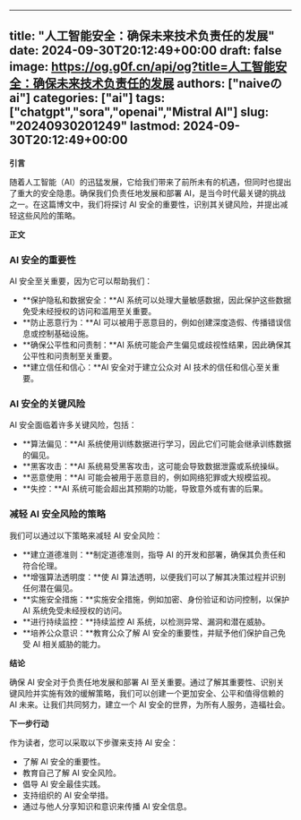 
---
title: "人工智能安全：确保未来技术负责任的发展"
date: 2024-09-30T20:12:49+00:00
draft: false
image: https://og.g0f.cn/api/og?title=人工智能安全：确保未来技术负责任的发展
authors: ["naiveのai"]
categories: ["ai"]
tags: ["chatgpt","sora","openai","Mistral AI"]
slug: "20240930201249"
lastmod: 2024-09-30T20:12:49+00:00
---
**引言**

随着人工智能（AI）的迅猛发展，它给我们带来了前所未有的机遇，但同时也提出了重大的安全隐患。确保我们负责任地发展和部署 AI，是当今时代最关键的挑战之一。在这篇博文中，我们将探讨 AI 安全的重要性，识别其关键风险，并提出减轻这些风险的策略。

**正文**

### AI 安全的重要性

AI 安全至关重要，因为它可以帮助我们：

- **保护隐私和数据安全：**AI 系统可以处理大量敏感数据，因此保护这些数据免受未经授权的访问和滥用至关重要。
- **防止恶意行为：**AI 可以被用于恶意目的，例如创建深度造假、传播错误信息或控制基础设施。
- **确保公平性和问责制：**AI 系统可能会产生偏见或歧视性结果，因此确保其公平性和问责制至关重要。
- **建立信任和信心：**AI 安全对于建立公众对 AI 技术的信任和信心至关重要。

### AI 安全的关键风险

AI 安全面临着许多关键风险，包括：

- **算法偏见：**AI 系统使用训练数据进行学习，因此它们可能会继承训练数据的偏见。
- **黑客攻击：**AI 系统易受黑客攻击，这可能会导致数据泄露或系统操纵。
- **恶意使用：**AI 可能会被用于恶意目的，例如网络犯罪或大规模监视。
- **失控：**AI 系统可能会超出其预期的功能，导致意外或有害的后果。

### 减轻 AI 安全风险的策略

我们可以通过以下策略来减轻 AI 安全风险：

- **建立道德准则：**制定道德准则，指导 AI 的开发和部署，确保其负责任和符合伦理。
- **增强算法透明度：**使 AI 算法透明，以便我们可以了解其决策过程并识别任何潜在偏见。
- **实施安全措施：**实施安全措施，例如加密、身份验证和访问控制，以保护 AI 系统免受未经授权的访问。
- **进行持续监控：**持续监控 AI 系统，以检测异常、漏洞和潜在威胁。
- **培养公众意识：**教育公众了解 AI 安全的重要性，并赋予他们保护自己免受 AI 相关威胁的能力。

**结论**

确保 AI 安全对于负责任地发展和部署 AI 至关重要。通过了解其重要性、识别关键风险并实施有效的缓解策略，我们可以创建一个更加安全、公平和值得信赖的 AI 未来。让我们共同努力，建立一个 AI 安全的世界，为所有人服务，造福社会。

**下一步行动**

作为读者，您可以采取以下步骤来支持 AI 安全：

- 了解 AI 安全的重要性。
- 教育自己了解 AI 安全风险。
- 倡导 AI 安全最佳实践。
- 支持组织的 AI 安全举措。
- 通过与他人分享知识和意识来传播 AI 安全信息。